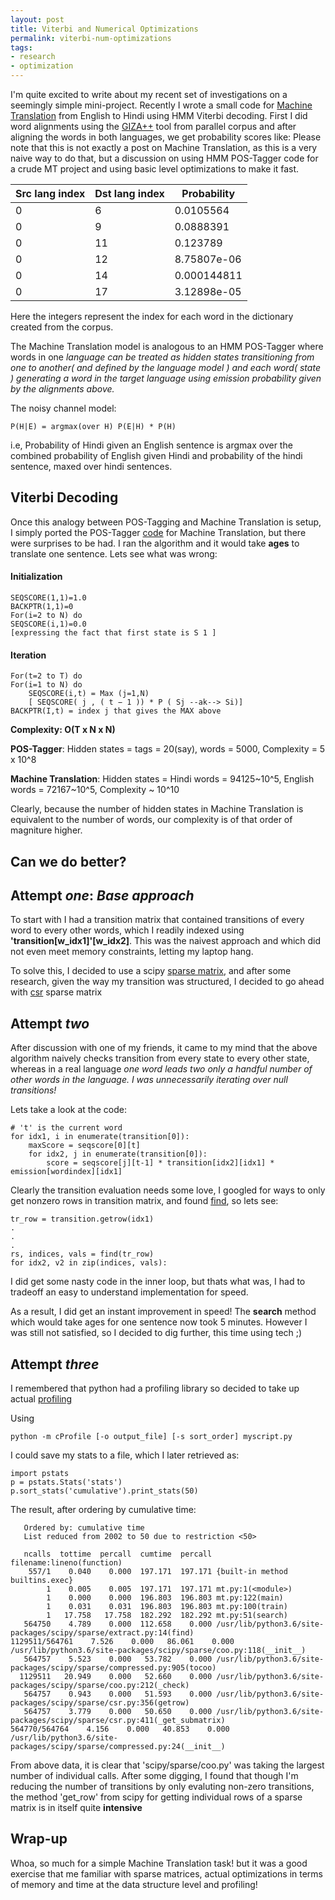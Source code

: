 ```yaml
---
layout: post
title: Viterbi and Numerical Optimizations
permalink: viterbi-num-optimizations
tags:
- research
- optimization
---
```


I'm quite excited to write about my recent set of investigations on a seemingly
simple mini-project.
Recently I wrote a small code for [Machine Translation](https://github.com/codez266/ai_iitp/tree/master/MachineTranslation) from English to Hindi
using HMM Viterbi decoding. First I did word alignments using the [GIZA++](http://www.statmt.org/moses/giza/GIZA++.html) tool
from parallel corpus and after aligning the words in both languages, we get probability scores like:
Please note that this is not exactly a post on Machine Translation, as this is a
very naive way to do that, but a discussion on using HMM POS-Tagger code for a
crude MT project and using basic level optimizations to make it fast.

|Src lang index|Dst lang index|Probability|
|--------------|--------------|-----------|
|0|6|0.0105564|
|0|9|0.0888391| 
|0|11|0.123789| 
|0|12|8.75807e-06| 
|0|14|0.000144811| 
|0|17|3.12898e-05|

Here the integers represent the index for each word in the dictionary created
from the corpus.

The Machine Translation model is analogous to an HMM POS-Tagger where words in one
_language can be treated as hidden states transitioning from one to another( and defined by the language model ) and each word( state ) generating a word in the target language using emission probability given by the alignments above._

The noisy channel model:
```
P(H|E) = argmax(over H) P(E|H) * P(H)
```
i.e, Probability of Hindi given an English sentence is argmax over the combined
probability of English given Hindi and probability of the hindi sentence, maxed
over hindi sentences.

## Viterbi Decoding

Once this analogy between POS-Tagging and Machine Translation is setup, I simply
ported the POS-Tagger [code](https://github.com/codez266/ai_iitp/tree/master/HMM_POS_Tagger) for Machine Translation, but there were surprises to
be had. I ran the algorithm and it would take __ages__ to translate one sentence.
Lets see what was wrong:
#### Initialization
```
SEQSCORE(1,1)=1.0
BACKPTR(1,1)=0
For(i=2 to N) do
SEQSCORE(i,1)=0.0
[expressing the fact that first state is S 1 ]
```

#### Iteration
```
For(t=2 to T) do
For(i=1 to N) do
	SEQSCORE(i,t) = Max (j=1,N)
	[ SEQSCORE( j , ( t − 1 )) * P ( Sj --ak--> Si)]
BACKPTR(I,t) = index j that gives the MAX above
```
__Complexity: O(T x N x N)__

__POS-Tagger__: Hidden states = tags = 20(say), words = 5000, Complexity = 5 x 10^8

__Machine Translation__: Hidden states = Hindi words = 94125~10^5, English words = 72167~10^5, Complexity ~ 10^10

Clearly, because the number of hidden states in Machine Translation is
equivalent to the number of words, our complexity is of that order of magniture
higher.

## Can we do better?

## Attempt _one_: _Base approach_

To start with I had a transition matrix that contained transitions of every word
to every other words, which I readily indexed using __'transition[w_idx1]'[w_idx2]__. This was the naivest approach and which did not even meet memory constraints, letting my laptop hang.

To solve this, I decided to use a scipy [sparse matrix](https://docs.scipy.org/doc/scipy/reference/sparse.html), and after some research, given
the way my transition was structured, I decided to go ahead with [csr](https://docs.scipy.org/doc/scipy/reference/generated/scipy.sparse.csr_matrix.html#scipy.sparse.csr_matrix) sparse
matrix

## Attempt _two_

After discussion with one of my friends, it came to my mind that the above
algorithm naively checks transition from every state to every other state,
whereas in a real language _one word leads two only a handful number of other
words in the language. I was unnecessarily iterating over null transitions!_

Lets take a look at the code:
```
# 't' is the current word
for idx1, i in enumerate(transition[0]):
	maxScore = seqscore[0][t]                                       
	for idx2, j in enumerate(transition[0]):                        
		score = seqscore[j][t-1] * transition[idx2][idx1] * emission[wordindex][idx1]                                                               
```

Clearly the transition evaluation needs some love, 
I googled for ways to only get nonzero rows in transition matrix, and found
[find](https://docs.scipy.org/doc/scipy-0.18.1/reference/generated/scipy.sparse.find.html), so lets see:

```
tr_row = transition.getrow(idx1)
.
.
.
rs, indices, vals = find(tr_row)
for idx2, v2 in zip(indices, vals):
```

I did get some nasty code in the inner loop, but thats what was, I had to
tradeoff an easy to understand implementation for speed.

As a result, I did get an instant improvement in speed! The __search__ method
which would take ages for one sentence now took 5 minutes. However I was still
not satisfied, so I decided to dig further, this time using tech ;)

## Attempt _three_

I remembered that python had a profiling library so decided to take up actual [profiling](https://docs.python.org/2/library/profile.html)

Using
```
python -m cProfile [-o output_file] [-s sort_order] myscript.py
```
I could save my stats to a file, which I later retrieved as:
```
import pstats
p = pstats.Stats('stats')
p.sort_stats('cumulative').print_stats(50)
```
The result, after ordering by cumulative time:

```
   Ordered by: cumulative time
   List reduced from 2002 to 50 due to restriction <50>

   ncalls  tottime  percall  cumtime  percall filename:lineno(function)
    557/1    0.040    0.000  197.171  197.171 {built-in method builtins.exec}
        1    0.005    0.005  197.171  197.171 mt.py:1(<module>)
        1    0.000    0.000  196.803  196.803 mt.py:122(main)
        1    0.031    0.031  196.803  196.803 mt.py:100(train)
        1   17.758   17.758  182.292  182.292 mt.py:51(search)
   564750    4.789    0.000  112.658    0.000 /usr/lib/python3.6/site-packages/scipy/sparse/extract.py:14(find)
1129511/564761    7.526    0.000   86.061    0.000 /usr/lib/python3.6/site-packages/scipy/sparse/coo.py:118(__init__)
   564757    5.523    0.000   53.782    0.000 /usr/lib/python3.6/site-packages/scipy/sparse/compressed.py:905(tocoo)
  1129511   20.949    0.000   52.660    0.000 /usr/lib/python3.6/site-packages/scipy/sparse/coo.py:212(_check)
   564757    0.943    0.000   51.593    0.000 /usr/lib/python3.6/site-packages/scipy/sparse/csr.py:356(getrow)
   564757    3.779    0.000   50.650    0.000 /usr/lib/python3.6/site-packages/scipy/sparse/csr.py:411(_get_submatrix)
564770/564764    4.156    0.000   40.853    0.000 /usr/lib/python3.6/site-packages/scipy/sparse/compressed.py:24(__init__)

```
From above data, it is clear that 'scipy/sparse/coo.py' was taking the largest
number of individual calls. After some digging, I found that though I'm reducing
the number of transitions by only evaluting non-zero transitions, the method
'get_row' from scipy for getting individual rows of a sparse matrix is in itself quite __intensive__

## Wrap-up

Whoa, so much for a simple Machine Translation task! but it was a good exercise
that me familiar with sparse matrices, actual optimizations in terms of memory
and time at the data structure level and profiling!


